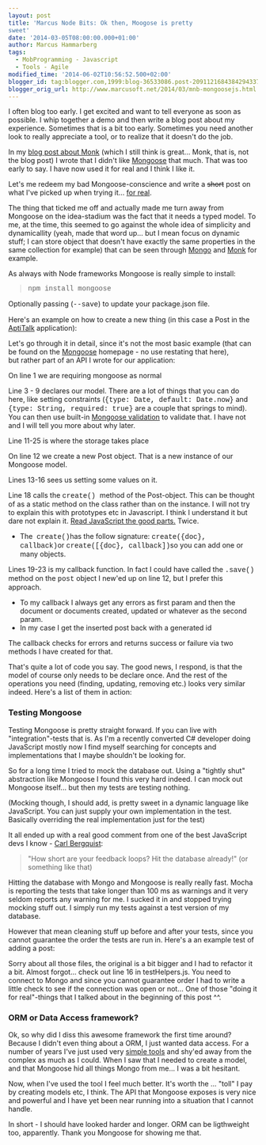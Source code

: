 ```yaml
---
layout: post
title: 'Marcus Node Bits: Ok then, Moogose is pretty
sweet'
date: '2014-03-05T08:00:00.000+01:00'
author: Marcus Hammarberg
tags:
  - MobProgramming - Javascript
  - Tools - Agile
modified_time: '2014-06-02T10:56:52.500+02:00'
blogger_id: tag:blogger.com,1999:blog-36533086.post-2091121684384294337
blogger_orig_url: http://www.marcusoft.net/2014/03/mnb-mongoosejs.html
---
```



<div dir="ltr" style="text-align: left;" trbidi="on">

I often blog too early. I get excited and want to tell everyone as soon
as possible. I whip together a demo and then write a blog post about my
experience. Sometimes that is a bit too early. Sometimes you need
another look to really appreciate a tool, or to realize that it doesn't
do the job.

In my <a href="http://www.marcusoft.net/2014/02/mnb-monk.html"
target="_blank">blog post about Monk</a> (which I still think is
great... Monk, that is, not the blog post) I wrote that I didn't like
<a href="http://mongoosejs.com/" target="_blank">Mongoose</a> that much.
That was too early to say. I have now used it for real and I think I
like it.

Let's me redeem my bad Mongoose-conscience and write a ~~short~~ post on
what I've picked up when trying it...
<a href="http://github.com/aptitud/AptiTalk" target="_blank">for
real</a>.

The thing that ticked me off and actually made me
turn away from Mongoose on the idea-stadium was the fact that it needs a
typed model. To me, at the time, this seemed to go against the whole
idea of simplicity and dynamicallity (yeah, made that word up... but I
mean focus on dynamic stuff; I can store object that doesn't have
exactly the same properties in the same collection for example) that can
be seen through
<a href="http://www.mongodb.org/" target="_blank">Mongo</a> and
<a href="https://github.com/LearnBoost/monk" target="_blank">Monk</a>
for example.

<div>


As always with Node frameworks Mongoose is really simple to install:

> <span style="font-family: Courier New, Courier, monospace;">npm
> install mongoose</span>

Optionally passing (<span
style="font-family: Courier New, Courier, monospace;">--save</span>) to
update your package.json file.


</div>

<div>

Here's an example on how to create a new thing (in this case a Post in
the <a href="http://github.com/aptitud/AptiTalk"
target="_blank">AptiTalk</a> application):

</div>

<div>

</div>

<div>

Let's go through it in detail, since it's not the most basic example
(that can be found on
the <a href="http://mongoosejs.com/" target="_blank">Mongoose</a> homepage -
no use restating that here), but rather part of an API I wrote for our
application:

</div>

<div>

On line 1 we are requiring mongoose as normal

Line 3 - 9 declares our model. There are a lot of things that you can do
here, like setting constraints (<span
style="font-family: Courier New, Courier, monospace;">{type: Date,
default: Date.now}</span> and <span
style="font-family: Courier New, Courier, monospace;">{type: String,
required: true}</span> are a couple that springs to mind). You can then
use built-in <a href="http://mongoosejs.com/docs/validation.html"
target="_blank">Mongoose validation</a> to validate that. I have not and
I will tell you more about why later. 

Line 11-25 is where the storage takes place

On line 12 we create a new Post object. That is a new instance of our
Mongoose model. 

Lines 13-16 sees us setting some values on it. 

Line 18 calls the <span
style="font-family: Courier New, Courier, monospace;">create()
</span><span style="font-family: inherit;">method of the Post-object.
This can be thought of as a static method on the class rather than on
the instance. I will not try to explain this with prototypes etc in
Javascript. I think I understand it but dare not explain it. <a
href="http://www.amazon.com/JavaScript-Good-Parts-Douglas-Crockford/dp/0596517742"
target="_blank">Read JavaScript the good parts.</a> Twice.</span>

-   <span style="font-family: inherit;">The  <span
    style="font-family: 'Courier New', Courier, monospace;">create()</span>has
    the follow signature: <span
    style="font-family: 'Courier New', Courier, monospace;">create({doc},
    callback)</span>or <span
    style="font-family: 'Courier New', Courier, monospace;">create(\[{doc},
    callback\])</span>so you can add one or many objects.</span>

<span style="font-family: inherit;">Lines 19-23 is my callback function.
In fact I could have called the </span><span
style="font-family: Courier New, Courier, monospace;">.save()</span><span
style="font-family: inherit;"> method on the </span><span
style="font-family: Courier New, Courier, monospace;">post</span><span
style="font-family: inherit;"> object I new'ed up on line 12, but I
prefer this approach. </span>

-   To my callback I always get any errors as first param and then the
    document or documents created, updated or whatever as the second
    param. 
-   In my case I get the inserted post back with a generated id

The callback checks for errors and returns success or failure via two
methods I have created for that. 

<div>

That's quite a lot of code you say. The good news, I respond, is that
the model of course only needs to be declare once. And the rest of the
operations you need (finding, updating, removing etc.) looks very
similar indeed. Here's a list of them in action:

</div>

</div>



<div>

###

### Testing Mongoose

<div>

Testing Mongoose is pretty straight forward. If you can live with
"integration"-tests that is. As I'm a recently converted C# developer
doing JavaScript mostly now I find myself searching for concepts and
implementations that I maybe shouldn't be looking for. 

</div>

<div>



</div>

<div>

So for a long time I tried to mock the database out. Using a "tightly
shut" abstraction like Mongoose I found this very hard indeed. I can
mock out Mongoose itself... but then my tests are testing nothing. 

</div>

<div>



</div>

<div>

(Mocking though, I should add, is pretty sweet in a dynamic language
like JavaScript. You can just supply your own implementation in the
test. Basically overriding the real implementation just for the test)

</div>

<div>



</div>

<div>

It all ended up with a real good comment from one of the best JavaScript
devs I know
- <a href="https://twitter.com/CarlBergquist" target="_blank">Carl
Bergquist</a>:

</div>

> "How short are your feedback loops? Hit the database already!" (or
> something like that) 

Hitting the database with Mongo and Mongoose is really really fast.
Mocha is reporting the tests that take longer than 100 ms as warnings
and it very seldom reports any warning for me. I sucked it in and
stopped trying mocking stuff out. I simply run my tests against a test
version of my database.

However that mean cleaning stuff up before and after your tests, since
you cannot guarantee the order the tests are run in.
Here's a an example test of adding a post:

Sorry about all those files, the original is a bit bigger and I had to
refactor it a bit.
Almost forgot... check out line 16 in testHelpers.js. You need to
connect to Mongo and since you cannot guarantee order I had to write a
little check to see if the connection was open or not... One of those
"doing it for real"-things that I talked about in the beginning of this
post ^^.

### ORM or Data Access framework?

</div>

<div>

Ok, so why did I diss this awesome framework the first time around?
Because I didn't even thing about a ORM, I just wanted data access. For
a number of years I've just used very
<a href="https://github.com/markrendle/Simple.Data"
target="_blank">simple tools</a> and shy'ed away from the complex as
much as I could. When I saw that I needed to create a model, and that
Mongoose hid all things Mongo from me... I was a bit hesitant. 

</div>

<div>

Now, when I've used the tool I feel much better. It's worth the ...
"toll" I pay by creating models etc, I think. The API that Mongoose
exposes is very nice and powerful and I have yet been near running into
a situation that I cannot handle. 

</div>

<div>



</div>

<div>

In short - I should have looked harder and longer. ORM can be
ligthweight too, apparently. Thank you Mongoose for showing me that. 

</div>

</div>
